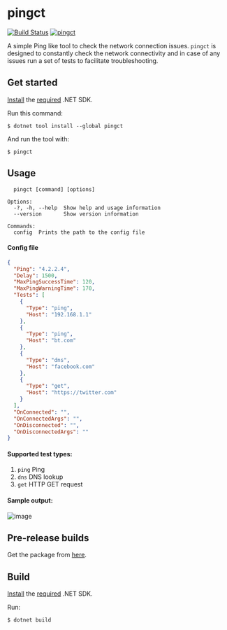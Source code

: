 # pingct

[![Build Status](https://dev.azure.com/ctyar/pingct/_apis/build/status/ctyar.pingct?branchName=main)](https://dev.azure.com/ctyar/pingct/_build/latest?definitionId=5&branchName=main)
[![pingct](https://img.shields.io/nuget/v/pingct.svg)](https://www.nuget.org/packages/pingct/)

A simple Ping like tool to check the network connection issues. `pingct` is designed to constantly check the network connectivity and in case of any issues run a set of tests to facilitate troubleshooting.

## Get started

[Install](https://get.dot.net) the [required](global.json) .NET SDK.

Run this command:

```
$ dotnet tool install --global pingct
```

And run the tool with:
```
$ pingct
```

## Usage

```
  pingct [command] [options]

Options:
  -?, -h, --help  Show help and usage information
  --version       Show version information

Commands:
  config  Prints the path to the config file
```

#### Config file

```json
{
  "Ping": "4.2.2.4",
  "Delay": 1500,
  "MaxPingSuccessTime": 120,
  "MaxPingWarningTime": 170,
  "Tests": [
    {
      "Type": "ping",
      "Host": "192.168.1.1"
    },
    {
      "Type": "ping",
      "Host": "bt.com"
    },
    {
      "Type": "dns",
      "Host": "facebook.com"
    },
    {
      "Type": "get",
      "Host": "https://twitter.com"
    }
  ],
  "OnConnected": "",
  "OnConnectedArgs": "",
  "OnDisconnected": "",
  "OnDisconnectedArgs": ""
}
```

#### Supported test types:
1. `ping` Ping
1. `dns` DNS lookup
1. `get` HTTP GET request


#### Sample output:
![image](https://user-images.githubusercontent.com/1432648/151763302-146eb6f9-999d-4ea4-a528-875ae55b0be9.png)

## Pre-release builds
Get the package from [here](https://github.com/ctyar/pingct/packages/48026).

## Build
[Install](https://get.dot.net) the [required](global.json) .NET SDK.

Run:
```
$ dotnet build
```
